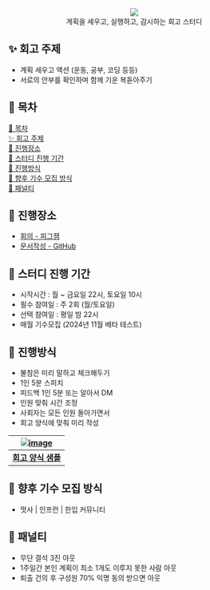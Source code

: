 <div align="center">
  <img src="https://capsule-render.vercel.app/api?type=waving&color=auto&width=100%&height=150&section=header&text=The%20Watch%20Study&fontSize=42" >
</div>
<div align="center">계획을 세우고, 실행하고, 감시하는 회고 스터디</div>

## ✨ 회고 주제

- 계획 세우고 액션 (운동, 공부, 코딩 등등)
- 서로의 안부를 확인하며 함께 기운 복돋아주기

## 📝 목차

[📝 목차](#-목차) </br>
[✨ 회고 주제](#-회고-주제) </br>
[🚩 진행장소](#-진행장소) </br>
[🚀 스터디 진행 기간](#-스터디-진행-기간) </br>
[🎉 진행방식](#-진행방식) </br>
[💚 향후 기수 모집 방식](#-향후-기수-모집-방식) </br>
[🚨 패널티](#-패널티)

## 🚩 진행장소

- [회의 - 피그잼](https://www.figma.com/board/QxmmafHvfI8GnEqjQj1dsv/Watchers-%ED%9A%8C%EA%B3%A0%EB%B0%A9?node-id=0-1&node-type=canvas&t=vqbvkrspDyPC1jgv-0)
- [문서작성 - GitHub](https://github.com/NINI-Bros/Watch)

## 🚀 스터디 진행 기간

- 시작시간 : 월 ~ 금요일 22시,  토요일 10시
- 필수 참여일 : 주 2회 (월/토요일)
- 선택 참여일 : 평일 밤 22시
- 매월 기수모집 (2024년 11월 베타 테스트)

## 🎉 진행방식

- 불참은 미리 말하고 체크해두기
- 1인 5분 스피치
- 피드백 1인 5분 또는 알아서 DM
- 인원 맞춰 시간 조정
- 사회자는 모든 인원 돌아가면서
- 회고 양식에 맞춰 미리 작성

<a href="https://github.com/The-Front-Watchers/WATCH_Retrospect/blob/main/Templete/templete.md">

  | ![image](https://github.com/user-attachments/assets/3253bc9b-5c3d-4290-abdc-ef0eb0be7449) |
  | :---------------------------------------------------------------------------------------: |
  |                                    **회고 양식 샘플**                                     |

</a>

## 💚 향후 기수 모집 방식

- 멋사 | 인프런 | 한입 커뮤니티

## 🚨 패널티

- 무단 결석 3진 아웃
- 1주일간 본인 계획이 최소 1개도 이루지 못한 사람 아웃
- 퇴출 건의 후 구성원 70% 익명 동의 받으면 아웃

